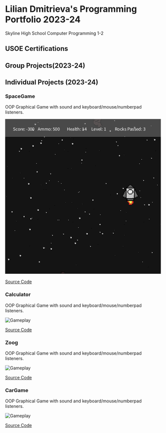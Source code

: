 # Lilian Dmitrieva's Programming Portfolio 2023-24
Skyline High School Computer Programming 1-2

## USOE Certifications

## Group Projects(2023-24)

## Individual Projects (2023-24)


### SpaceGame
OOP Graphical Game with sound and keyboard/mouse/numberpad listeners.

![Gameplay](https://github.com/LilianDm/programmingportfolio/blob/main/images/sg1.png?raw=true)

[Source Code](https://github.com/LilianDm/programmingportfolio/blob/main/src/SpaceGame.zip)

### Calculator
OOP Graphical Game with sound and keyboard/mouse/numberpad listeners.

![Gameplay]()

[Source Code]()

### Zoog
OOP Graphical Game with sound and keyboard/mouse/numberpad listeners.

![Gameplay]()

[Source Code]()

### CarGame
OOP Graphical Game with sound and keyboard/mouse/numberpad listeners.

![Gameplay]()

[Source Code]()
